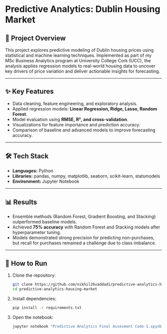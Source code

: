# Predictive Analytics: Dublin Housing Market  

## 📌 Project Overview  
This project explores predictive modeling of Dublin housing prices using statistical and machine learning techniques. Implemented as part of my MSc Business Analytics program at University College Cork (UCC), the analysis applies regression models to real-world housing data to uncover key drivers of price variation and deliver actionable insights for forecasting.  

---

## ✨ Key Features  
- Data cleaning, feature engineering, and exploratory analysis.  
- Applied regression models: **Linear Regression, Ridge, Lasso, Random Forest**.  
- Model evaluation using **RMSE, R², and cross-validation**.  
- Visualizations for feature importance and prediction accuracy.  
- Comparison of baseline and advanced models to improve forecasting accuracy.  

---

## 🛠 Tech Stack  
- **Languages:** Python  
- **Libraries:** pandas, numpy, matplotlib, seaborn, scikit-learn, statsmodels  
- **Environment:** Jupyter Notebook  

---

## 📊 Results  
- Ensemble methods (Random Forest, Gradient Boosting, and Stacking) outperformed baseline models.  
- Achieved **75% accuracy** with Random Forest and Stacking models after hyperparameter tuning.  
- Models demonstrated strong precision for predicting non-purchases, but recall for purchases remained a challenge due to class imbalance.  

---

## 🚀 How to Run  
1. Clone the repository:  
   ```bash
   git clone https://github.com/nikhil26vaddadi/predictive-analytics-housing-market.git
   cd predictive-analytics-housing-market
2. Install dependencies:
   ```bash
   pip install -r requirements.txt
3. Open the notebook:
   ```bash
   jupyter notebook "Predictive Analytics Final Assesment Code-1.ipynb"
